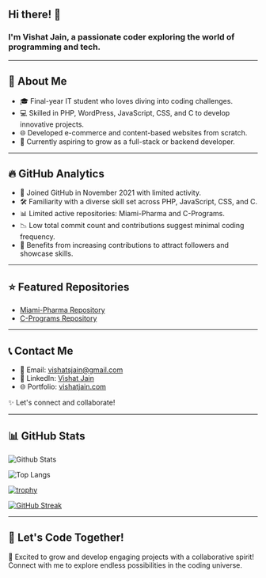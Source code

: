 ## Hi there! 👋

### I'm Vishat Jain, a passionate coder exploring the world of programming and tech.

---

## 🚀 About Me

- 🎓 Final-year IT student who loves diving into coding challenges.
- 💻 Skilled in PHP, WordPress, JavaScript, CSS, and C to develop innovative projects.
- 🌐 Developed e-commerce and content-based websites from scratch.
- 🌱 Currently aspiring to grow as a full-stack or backend developer.

---

## 🔥 GitHub Analytics

- 📅 Joined GitHub in November 2021 with limited activity.
- 🛠️ Familiarity with a diverse skill set across PHP, JavaScript, CSS, and C.
- 📊 Limited active repositories: Miami-Pharma and C-Programs.
- 📉 Low total commit count and contributions suggest minimal coding frequency.
- 🎯 Benefits from increasing contributions to attract followers and showcase skills.

---

## ⭐ Featured Repositories

- [Miami-Pharma Repository](https://github.com/Vishatsjain/Miami-Pharma)
- [C-Programs Repository](https://github.com/Vishatsjain/C-Programs)

---

## 📞 Contact Me

- 📧 Email: vishatsjain@gmail.com
- 🔗 LinkedIn: [Vishat Jain](https://www.linkedin.com/in/vishatjain)
- 🌐 Portfolio: [vishatjain.com](https://www.vishatjain.wordpress.com)

✨ Let's connect and collaborate!

---

## 📊 GitHub Stats

![Github Stats](https://github-readme-stats.vercel.app/api?username=Vishatsjain)

![Top Langs](https://github-readme-stats.vercel.app/api/top-langs/?username=Vishatsjain)

[![trophy](https://github-profile-trophy.vercel.app/?username=Vishatsjain)](https://github.com/Vishatsjain)

[![GitHub Streak](https://streak-stats.demolab.com/?user=Vishatsjain)](https://git.io/streak-stats)

---

## 🌟 Let's Code Together!

🚀 Excited to grow and develop engaging projects with a collaborative spirit! Connect with me to explore endless possibilities in the coding universe.
